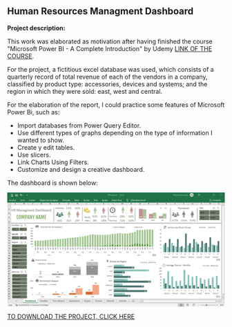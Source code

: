 ## Human Resources Managment Dashboard

**Project description:** 

This work was elaborated as motivation after having finished the course "Microsoft Power BI - A Complete Introduction" by Udemy [LINK OF THE COURSE](https://www.udemy.com/course/powerbi-complete-introduction/).

For the project, a fictitious excel database was used, which consists of a quarterly record of total revenue of each of the vendors in a company, 
classified by product type: accessories, devices and systems; and the region in which they were sold: east, west and central.

For the elaboration of the report, I could practice some features of Microsoft Power Bi, such as:

- Import databases from Power Query Editor.
- Use different types of graphs depending on the type of information I wanted to show.
- Create y edit tables.
- Use slicers.
- Link Charts Using Filters.
- Customize and design a creative dashboard. 

The dashboard is shown below:

<img align="center" img src="https://github.com/MiguelAhumada/MiguelAhumada.github.io/blob/main/Excel/HR/HR_managment.png"/>

[TO DOWNLOAD THE PROJECT, CLICK HERE](https://github.com/MiguelAhumada/MiguelAhumada.github.io/blob/main/Excel/HR/)

